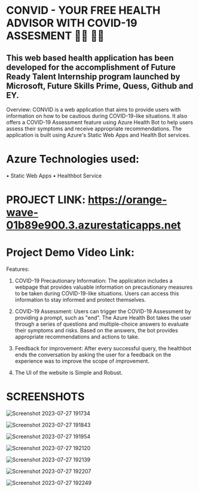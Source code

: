 # CONVID - YOUR FREE HEALTH ADVISOR WITH COVID-19 ASSESMENT 👩‍⚕️ 👨‍⚕️

## This web based health application has been developed for the accomplishment of Future Ready Talent Internship program launched by Microsoft, Future Skills Prime, Quess, Github and EY.

Overview:
CONVID is a web application that aims to provide users with information on how to be cautious during COVID-19-like situations. It also offers a COVID-19 Assessment feature using Azure Health Bot to help users assess their symptoms and receive appropriate recommendations. The application is built using Azure's Static Web Apps and Health Bot services.

# Azure Technologies used:
• Static Web Apps
• Healthbot Service

# PROJECT LINK: https://orange-wave-01b89e900.3.azurestaticapps.net
# Project Demo Video Link: 


Features:
1) COVID-19 Precautionary Information: The application includes a webpage that provides valuable information on precautionary measures to be taken during COVID-19-like situations. Users can access this information to stay informed and protect themselves.

2) COVID-19 Assessment: Users can trigger the COVID-19 Assessment by providing a prompt, such as "end". The Azure Health Bot takes the user through a series of questions and multiple-choice answers to evaluate their symptoms and risks. Based on the answers, the bot provides appropriate recommendations and actions to take.

3) Feedback for improvement: After every successful query, the healthbot ends the conversation by asking the user for a feedback on the experience was to improve the scope of improvement.

4) The UI of the website is Simple and Robust.

# SCREENSHOTS

![Screenshot 2023-07-27 191734](https://github.com/ironicmani/PROJECT-COVID-19/assets/97545814/6db6568d-58a6-4e40-9270-53efaf01ed20)

![Screenshot 2023-07-27 191843](https://github.com/ironicmani/PROJECT-COVID-19/assets/97545814/4e50328a-efae-4848-b3d9-8912b627434b)

![Screenshot 2023-07-27 191954](https://github.com/ironicmani/PROJECT-COVID-19/assets/97545814/de861d1a-23a0-4772-9f1a-23e0d6632ed9)

![Screenshot 2023-07-27 192120](https://github.com/ironicmani/PROJECT-COVID-19/assets/97545814/c83f61af-409a-4b86-853c-56e4f97fcae4)

![Screenshot 2023-07-27 192139](https://github.com/ironicmani/PROJECT-COVID-19/assets/97545814/868732f9-3bf4-4f2b-b62b-70b47b3cbc2b)

![Screenshot 2023-07-27 192207](https://github.com/ironicmani/PROJECT-COVID-19/assets/97545814/bffed96a-7751-45b1-a3e3-e0e6e83b2bc9)

![Screenshot 2023-07-27 192249](https://github.com/ironicmani/PROJECT-COVID-19/assets/97545814/76e4798e-a65f-406e-b5c5-4c48fe4a24b3)



